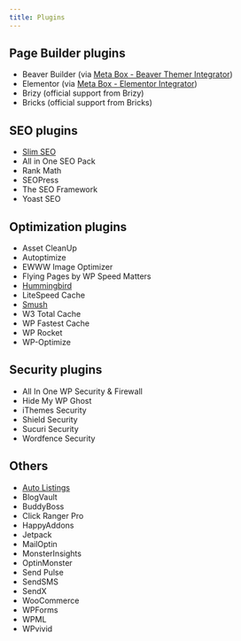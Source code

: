 ```yaml
---
title: Plugins
---
```


## Page Builder plugins

- Beaver Builder (via [Meta Box - Beaver Themer Integrator](https://metabox.io/plugins/meta-box-beaver-themer-integrator/))
- Elementor (via [Meta Box - Elementor Integrator](https://metabox.io/plugins/mb-elementor-integrator/))
- Brizy (official support from Brizy)
- Bricks (official support from Bricks)

## SEO plugins

- [Slim SEO](https://wpslimseo.com/)
- All in One SEO Pack
- Rank Math
- SEOPress
- The SEO Framework
- Yoast SEO

## Optimization plugins

- Asset CleanUp
- Autoptimize
- EWWW Image Optimizer
- Flying Pages by WP Speed Matters
- [Hummingbird](https://premium.wpmudev.org/project/wp-hummingbird/)
- LiteSpeed Cache
- [Smush](https://premium.wpmudev.org/project/wp-smush-pro/)
- W3 Total Cache
- WP Fastest Cache
- WP Rocket
- WP-Optimize

## Security plugins

- All In One WP Security & Firewall
- Hide My WP Ghost
- iThemes Security
- Shield Security
- Sucuri Security
- Wordfence Security

## Others

- [Auto Listings](https://wpautolistings.com/)
- BlogVault
- BuddyBoss
- Click Ranger Pro
- HappyAddons
- Jetpack
- MailOptin
- MonsterInsights
- OptinMonster
- Send Pulse
- SendSMS
- SendX
- WooCommerce
- WPForms
- WPML
- WPvivid
